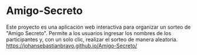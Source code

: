 # Amigo-Secreto
Este proyecto es una aplicación web interactiva para organizar un sorteo de "Amigo Secreto". Permite a los usuarios ingresar los nombres de los participantes y, con un solo clic, realizar el sorteo de manera aleatoria.
https://johansebastianbravo.github.io/Amigo-Secreto/
